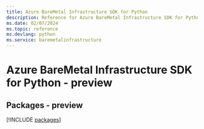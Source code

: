 ```yaml
---
title: Azure BareMetal Infrastructure SDK for Python
description: Reference for Azure BareMetal Infrastructure SDK for Python
ms.date: 02/07/2024
ms.topic: reference
ms.devlang: python
ms.service: baremetalinfrastructure
---
```

# Azure BareMetal Infrastructure SDK for Python - preview
## Packages - preview
[!INCLUDE [packages](baremetal-infrastructure-index.md)]